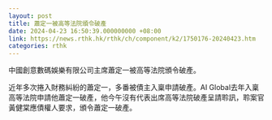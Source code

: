 ```yaml
---
layout: post
title: 蕭定一被高等法院頒令破產
date: 2024-04-23 16:50:39.000000000 +08:00
link: https://news.rthk.hk/rthk/ch/component/k2/1750176-20240423.htm
categories: rthk
---
```


中國創意數碼娛樂有限公司主席蕭定一被高等法院頒令破產。

近年多次捲入財務糾紛的蕭定一，多番被債主入稟申請破產。AI Global去年入稟高等法院申請他蕭定一破產，他今午沒有代表出席高等法院破產呈請聆訊，聆案官黃健棠應債權人要求，頒令蕭定一破產。
